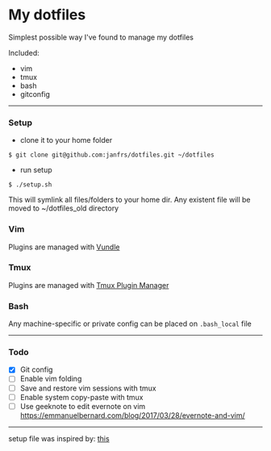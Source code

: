 My dotfiles
==========

Simplest possible way I've found to manage my dotfiles

Included:

* vim
* tmux
* bash
* gitconfig

***

### Setup

* clone it to your home folder

```
$ git clone git@github.com:janfrs/dotfiles.git ~/dotfiles
```

* run setup

```
$ ./setup.sh
```

This will symlink all files/folders to your home dir. Any existent file will be moved to ~/dotfiles_old directory

### Vim

Plugins are managed with [Vundle](https://github.com/VundleVim/Vundle.vim)

### Tmux

Plugins are managed with [Tmux Plugin Manager](https://github.com/tmux-plugins/tpm)

### Bash
Any machine-specific or private config can be placed on `.bash_local` file

***

### Todo

- [X] Git config
- [ ] Enable vim folding
- [ ] Save and restore vim sessions with tmux
- [ ] Enable system copy-paste with tmux
- [ ] Use geeknote to edit evernote on vim https://emmanuelbernard.com/blog/2017/03/28/evernote-and-vim/

***

setup file was inspired by: [this](http://blog.smalleycreative.com/tutorials/using-git-and-github-to-manage-your-dotfiles/)
